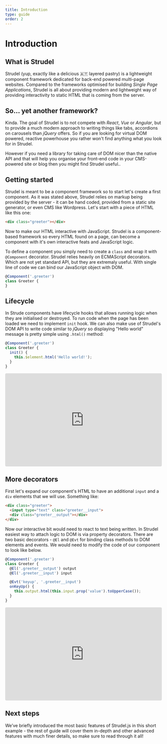 ```yaml
---
title: Introduction
type: guide
order: 2
---
```


# Introduction

## What is Strudel
Strudel (yup, exactly like a delicious 🇦🇹 layered pastry) is a lightweight component framework dedicated for back-end powered multi-page websites. Compared to the frameworks optimised for building *Single Page Applications*, Strudel is all about providing modern and lightweight way of providing interactivity to static HTML that is coming from the server.

## So... yet another framework?
Kinda. The goal of Strudel is to not compete with *React*, *Vue* or *Angular*, but to provide a much modern approach to writing things like tabs, accordions on carousels than *jQuery* offers. So if you are looking for virtual DOM powered, reactive powerhouse you rather won't find anything what you look for in Strudel. 

However if you need a library for taking care of DOM nicer than the native API and that will help you organise your front-end code in your CMS-powered site or blog then you might find Strudel useful..

## Getting started
Strudel is meant to be a component framework so to start let's create a first component. As it was stated above, Strudel relies on markup being provided by the server - it can be hand coded, provided from a static site generator, or even CMS like Wordpress. Let's start with a piece of HTML like this one:

```html
<div class="greeter"></div>
```

Now to make our HTML interactive with JavaScript. Strudel is a component-based framework so every HTML found on a page, can become a component with it's own interactive feats and JavaScript logic.

To define a component you simply need to create a `class` and wrap it with `@Component` decorator. Strudel relies heavily on ECMAScript decorators. Which are not yet standard API, but they are extremaly useful. With single line of code we can bind our JavaScript object with DOM.

```js
@Component('.greeter')
class Greeter {
}
```

## Lifecycle 

In Strude components have lifecycle hooks that allows running logic when they are initialised or destroyed. To run code when the page has been loaded we need to implement `init` hook. We can also make use of Strudel's DOM API to write code similar to *jQuery* so displaying "Hello world" message is pretty simple using `.html()` method:

```js
@Component('.greeter')
class Greeter {
  init() {
    this.$element.html('Hello world!');
  }
}
```

<iframe src="https://codesandbox.io/embed/51p95?fontsize=14&hidenavigation=1&view=preview" style="width:100%; height:300px; border:0; border-radius: 4px; overflow:hidden;" sandbox="allow-modals allow-forms allow-popups allow-scripts allow-same-origin"></iframe>

## More decorators

First let's expand our component's HTML to have an additional `input` and a `div` elements that we will use. Something like:

```html
<div class="greeter">
  <input type="text" class="greeter__input">
  <div class="greeter__output"></div>
</div>
```

Now our interactive bit would need to react to text being written. In Strudel easiest way to attach logic to DOM is via property decorators. There are two basic decorators - `@El` and `@Evt` for binding class methods to DOM elements and events. We would need to modify the code of our component to look like below.

```js
@Component('.greeter')
class Greeter {
  @El('.greeter__output') output
  @El('.greeter__input') input

  @Evt('keyup', '.greeter__input')
  onKeyUp() {
    this.output.html(this.input.prop('value').toUpperCase());
  }
}
```

<iframe src="https://codesandbox.io/embed/e66ty?fontsize=14&hidenavigation=1&view=preview" style="width:100%; height:300px; border:0; border-radius: 4px; overflow:hidden;" sandbox="allow-modals allow-forms allow-popups allow-scripts allow-same-origin"></iframe>

## Next steps
We’ve briefly introduced the most basic features of Strudel.js in this short example - the rest of guide will cover them in-depth and other advanced features with much finer details, so make sure to read through it all!